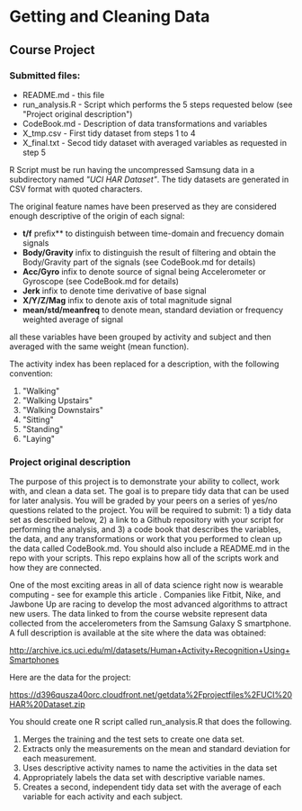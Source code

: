 # Getting and Cleaning Data
## Course Project

### Submitted files:

* README.md - this file
* run_analysis.R - Script which performs the 5 steps requested below (see "Project original description")
* CodeBook.md - Description of data transformations and variables
* X_tmp.csv - First tidy dataset from steps 1 to 4
* X_final.txt - Secod tidy dataset with averaged variables as requested in step 5

R Script must be run having the uncompressed Samsung data in a subdirectory named *"UCI HAR Dataset"*. The tidy datasets are generated in CSV format with quoted characters.

The original feature names have been preserved as they are considered enough descriptive of the origin of each signal:

 * **t/f** prefix** to distinguish between time-domain and frecuency domain signals
 * **Body/Gravity** infix to distinguish the result of filtering and obtain the Body/Gravity part of the signals (see CodeBook.md for details)
 * **Acc/Gyro** infix to denote source of signal being Accelerometer or Gyroscope (see CodeBook.md for details)
 * **Jerk** infix to denote time derivative of base signal
 * **X/Y/Z/Mag** infix to denote axis of total magnitude signal
 * **mean/std/meanfreq** to denote mean, standard deviation or frequency weighted average of signal
 
all these variables have been grouped by activity and subject and then averaged with the same weight (mean function).

The activity index has been replaced for a description, with the following convention:

1. "Walking"
2. "Walking Upstairs"
3. "Walking Downstairs"
4. "Sitting"
5. "Standing"
6. "Laying"


### Project original description

The purpose of this project is to demonstrate your ability to collect, work with, and clean a data set. The goal is to prepare tidy data that can be used for later analysis. You will be graded by your peers on a series of yes/no questions related to the project. You will be required to submit: 1) a tidy data set as described below, 2) a link to a Github repository with your script for performing the analysis, and 3) a code book that describes the variables, the data, and any transformations or work that you performed to clean up the data called CodeBook.md. You should also include a README.md in the repo with your scripts. This repo explains how all of the scripts work and how they are connected.  

One of the most exciting areas in all of data science right now is wearable computing - see for example this article . Companies like Fitbit, Nike, and Jawbone Up are racing to develop the most advanced algorithms to attract new users. The data linked to from the course website represent data collected from the accelerometers from the Samsung Galaxy S smartphone. A full description is available at the site where the data was obtained: 

http://archive.ics.uci.edu/ml/datasets/Human+Activity+Recognition+Using+Smartphones 

Here are the data for the project: 

https://d396qusza40orc.cloudfront.net/getdata%2Fprojectfiles%2FUCI%20HAR%20Dataset.zip 

 You should create one R script called run_analysis.R that does the following. 
 
1. Merges the training and the test sets to create one data set.
2. Extracts only the measurements on the mean and standard deviation for each measurement. 
3. Uses descriptive activity names to name the activities in the data set
4. Appropriately labels the data set with descriptive variable names. 
5. Creates a second, independent tidy data set with the average of each variable for each activity and each subject. 

